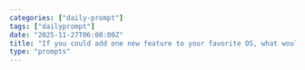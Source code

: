 ```yaml
---
categories: ["daily-prompt"]
tags: ["dailyprompt"]
date: "2025-11-27T06:00:00Z"
title: "If you could add one new feature to your favorite OS, what would it be?"
type: "prompts"
---
```

